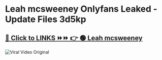 
 # Leah mcsweeney Onlyfans Leaked - Update Files 3d5kp

## <h2><a href="https://clipsfans.com/Leah_mcsweeney&ref=git">🔗 Click to LINKS ⏩⏩ 👉 🟢 Leah mcsweeney </a></h2>

<a href="https://clipsfans.com/Leah_mcsweeney&ref=git" rel="nofollow" data-target="animated-image.originalLink"><img src="https://i.ibb.co.com/xMMVF88/686577567.gif" alt="Viral Video Original" style="max-width: 100%; display: inline-block;" data-target="animated-image.originalImage"></a>

